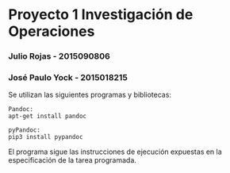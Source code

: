 # Proyecto 1 Investigación de Operaciones 

### Julio Rojas - 2015090806
### José Paulo Yock - 2015018215


Se utilizan las siguientes programas y bibliotecas:
```
Pandoc:
apt-get install pandoc

pyPandoc:
pip3 install pypandoc
```

El programa sigue las instrucciones de ejecución expuestas en la especificación de la tarea programada.

